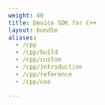 ```yaml
---
weight: 40
title: Device SDK for C++
layout: bundle
aliases:
  - /cpp
  - /cpp/build
  - /cpp/custom
  - /cpp/introduction
  - /cpp/reference
  - /cpp/use

---
```

